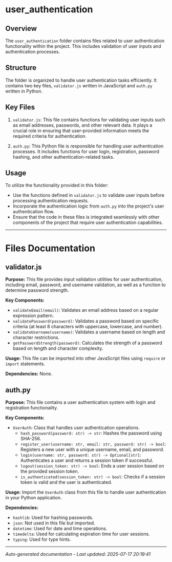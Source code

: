 # user_authentication

## Overview
The `user_authentication` folder contains files related to user authentication functionality within the project. This includes validation of user inputs and authentication processes.

## Structure
The folder is organized to handle user authentication tasks efficiently. It contains two key files, `validator.js` written in JavaScript and `auth.py` written in Python.

## Key Files
1. `validator.js`: This file contains functions for validating user inputs such as email addresses, passwords, and other relevant data. It plays a crucial role in ensuring that user-provided information meets the required criteria for authentication.
   
2. `auth.py`: This Python file is responsible for handling user authentication processes. It includes functions for user login, registration, password hashing, and other authentication-related tasks.

## Usage
To utilize the functionality provided in this folder:
- Use the functions defined in `validator.js` to validate user inputs before processing authentication requests.
- Incorporate the authentication logic from `auth.py` into the project's user authentication flow.
- Ensure that the code in these files is integrated seamlessly with other components of the project that require user authentication capabilities.

---

# Files Documentation

## validator.js

**Purpose:** This file provides input validation utilities for user authentication, including email, password, and username validation, as well as a function to determine password strength.

**Key Components:**
- `validateEmail(email)`: Validates an email address based on a regular expression pattern.
- `validatePassword(password)`: Validates a password based on specific criteria (at least 8 characters with uppercase, lowercase, and number).
- `validateUsername(username)`: Validates a username based on length and character restrictions.
- `getPasswordStrength(password)`: Calculates the strength of a password based on length and character complexity.

**Usage:** This file can be imported into other JavaScript files using `require` or `import` statements.

**Dependencies:** None.

## auth.py

**Purpose:** This file contains a user authentication system with login and registration functionality.

**Key Components:**
- `UserAuth`: Class that handles user authentication operations.
  - `hash_password(password: str) -> str`: Hashes the password using SHA-256.
  - `register_user(username: str, email: str, password: str) -> bool`: Registers a new user with a unique username, email, and password.
  - `login(username: str, password: str) -> Optional[str]`: Authenticates a user and returns a session token if successful.
  - `logout(session_token: str) -> bool`: Ends a user session based on the provided session token.
  - `is_authenticated(session_token: str) -> bool`: Checks if a session token is valid and the user is authenticated.

**Usage:** Import the `UserAuth` class from this file to handle user authentication in your Python application.

**Dependencies:**
- `hashlib`: Used for hashing passwords.
- `json`: Not used in this file but imported.
- `datetime`: Used for date and time operations.
- `timedelta`: Used for calculating expiration time for user sessions.
- `typing`: Used for type hints.

---
*Auto-generated documentation - Last updated: 2025-07-17 20:19:41*
